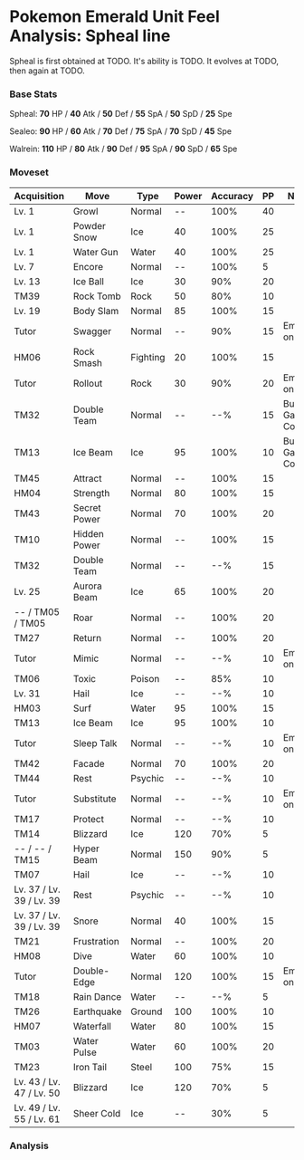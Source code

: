 # Pokemon Emerald Unit Feel Analysis: Spheal line

Spheal is first obtained at TODO. It's ability is TODO. It evolves at TODO, then again at TODO.

### Base Stats

Spheal: **70** HP / **40** Atk / **50** Def / **55** SpA / **50** SpD / **25** Spe

Sealeo: **90** HP / **60** Atk / **70** Def / **75** SpA / **70** SpD / **45** Spe

Walrein: **110** HP / **80** Atk / **90** Def / **95** SpA / **90** SpD / **65** Spe

### Moveset

|Acquisition             |Move        |Type    |Power|Accuracy|PP |Notes                    |
|---                     |---         |---     |---  |---     |---|---                      |
|Lv. 1                   |Growl       |Normal  |--   |100%    |40 |                         |
|Lv. 1                   |Powder Snow |Ice     |40   |100%    |25 |                         |
|Lv. 1                   |Water Gun   |Water   |40   |100%    |25 |                         |
|Lv. 7                   |Encore      |Normal  |--   |100%    |5  |                         |
|Lv. 13                  |Ice Ball    |Ice     |30   |90%     |20 |                         |
|TM39                    |Rock Tomb   |Rock    |50   |80%     |10 |                         |
|Lv. 19                  |Body Slam   |Normal  |85   |100%    |15 |                         |
|Tutor                   |Swagger     |Normal  |--   |90%     |15 |Emerald only             |
|HM06                    |Rock Smash  |Fighting|20   |100%    |15 |                         |
|Tutor                   |Rollout     |Rock    |30   |90%     |20 |Emerald only             |
|TM32                    |Double Team |Normal  |--   |--%     |15 |Buy at Game Corner       |
|TM13                    |Ice Beam    |Ice     |95   |100%    |10 |Buy at Game Corner       |
|TM45                    |Attract     |Normal  |--   |100%    |15 |                         |
|HM04                    |Strength    |Normal  |80   |100%    |15 |                         |
|TM43                    |Secret Power|Normal  |70   |100%    |20 |                         |
|TM10                    |Hidden Power|Normal  |--   |100%    |15 |                         |
|TM32                    |Double Team |Normal  |--   |--%     |15 |                         |
|Lv. 25                  |Aurora Beam |Ice     |65   |100%    |20 |                         |
|-- / TM05 / TM05        |Roar        |Normal  |--   |100%    |20 |                         |
|TM27                    |Return      |Normal  |--   |100%    |20 |                         |
|Tutor                   |Mimic       |Normal  |--   |--%     |10 |Emerald only             |
|TM06                    |Toxic       |Poison  |--   |85%     |10 |                         |
|Lv. 31                  |Hail        |Ice     |--   |--%     |10 |                         |
|HM03                    |Surf        |Water   |95   |100%    |15 |                         |
|TM13                    |Ice Beam    |Ice     |95   |100%    |10 |                         |
|Tutor                   |Sleep Talk  |Normal  |--   |--%     |10 |Emerald only             |
|TM42                    |Facade      |Normal  |70   |100%    |20 |                         |
|TM44                    |Rest        |Psychic |--   |--%     |10 |                         |
|Tutor                   |Substitute  |Normal  |--   |--%     |10 |Emerald only             |
|TM17                    |Protect     |Normal  |--   |--%     |10 |                         |
|TM14                    |Blizzard    |Ice     |120  |70%     |5  |                         |
|-- / -- / TM15          |Hyper Beam  |Normal  |150  |90%     |5  |                         |
|TM07                    |Hail        |Ice     |--   |--%     |10 |                         |
|Lv. 37 / Lv. 39 / Lv. 39|Rest        |Psychic |--   |--%     |10 |                         |
|Lv. 37 / Lv. 39 / Lv. 39|Snore       |Normal  |40   |100%    |15 |                         |
|TM21                    |Frustration |Normal  |--   |100%    |20 |                         |
|HM08                    |Dive        |Water   |60   |100%    |10 |                         |
|Tutor                   |Double-Edge |Normal  |120  |100%    |15 |Emerald only             |
|TM18                    |Rain Dance  |Water   |--   |--%     |5  |                         |
|TM26                    |Earthquake  |Ground  |100  |100%    |10 |                         |
|HM07                    |Waterfall   |Water   |80   |100%    |15 |                         |
|TM03                    |Water Pulse |Water   |60   |100%    |20 |                         |
|TM23                    |Iron Tail   |Steel   |100  |75%     |15 |                         |
|Lv. 43 / Lv. 47 / Lv. 50|Blizzard    |Ice     |120  |70%     |5  |                         |
|Lv. 49 / Lv. 55 / Lv. 61|Sheer Cold  |Ice     |--   |30%     |5  |                         |

### Analysis